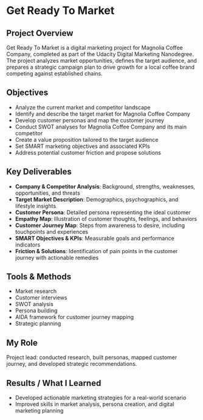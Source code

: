# Get Ready To Market

## Project Overview
Get Ready To Market is a digital marketing project for Magnolia Coffee Company, completed as part of the Udacity Digital Marketing Nanodegree. The project analyzes market opportunities, defines the target audience, and prepares a strategic campaign plan to drive growth for a local coffee brand competing against established chains.

## Objectives
- Analyze the current market and competitor landscape
- Identify and describe the target market for Magnolia Coffee Company
- Develop customer personas and map the customer journey
- Conduct SWOT analyses for Magnolia Coffee Company and its main competitor
- Create a value proposition tailored to the target audience
- Set SMART marketing objectives and associated KPIs
- Address potential customer friction and propose solutions

## Key Deliverables
- **Company & Competitor Analysis**: Background, strengths, weaknesses, opportunities, and threats
- **Target Market Description**: Demographics, psychographics, and lifestyle insights
- **Customer Persona**: Detailed persona representing the ideal customer
- **Empathy Map**: Illustration of customer thoughts, feelings, and behaviors
- **Customer Journey Map**: Steps from awareness to desire, including touchpoints and experiences
- **SMART Objectives & KPIs**: Measurable goals and performance indicators
- **Friction & Solutions**: Identification of pain points in the customer journey with actionable remedies

## Tools & Methods
- Market research
- Customer interviews
- SWOT analysis
- Persona building
- AIDA framework for customer journey mapping
- Strategic planning

## My Role
Project lead: conducted research, built personas, mapped customer journey, and developed strategic recommendations.

## Results / What I Learned
- Developed actionable marketing strategies for a real-world scenario
- Improved skills in market analysis, persona creation, and digital marketing planning

